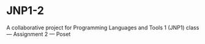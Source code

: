 # JNP1-2
A collaborative project for Programming Languages and Tools 1 (JNP1) class — Assignment 2 — Poset

